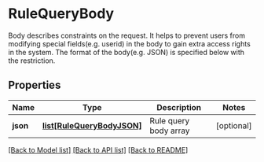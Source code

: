 # RuleQueryBody

Body describes constraints on the request. It helps to prevent users from modifying special fields(e.g. userid) in the body to gain extra access rights in the system. The format of the body(e.g. JSON) is specified below with the restriction. 
## Properties
Name | Type | Description | Notes
------------ | ------------- | ------------- | -------------
**json** | [**list[RuleQueryBodyJSON]**](RuleQueryBodyJSON.md) | Rule query body array | [optional] 

[[Back to Model list]](../README.md#documentation-for-models) [[Back to API list]](../README.md#documentation-for-api-endpoints) [[Back to README]](../README.md)


